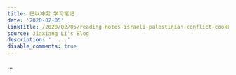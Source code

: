 ```yaml
---
title: 巴以冲突 学习笔记
date: '2020-02-05'
linkTitle: /2020/02/05/reading-notes-israeli-palestinian-conflict-cookbook/
source: Jiaxiang Li's Blog
description: '  ...'
disable_comments: true
---
```

  ...